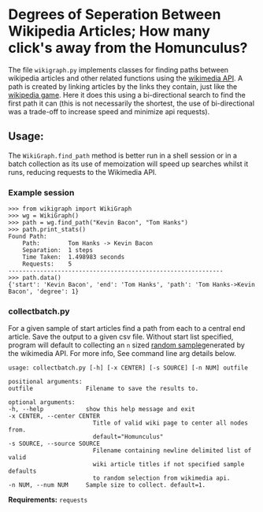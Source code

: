 # Degrees of Seperation Between Wikipedia Articles; How many click's away from the Homunculus?

The file `wikigraph.py` implements classes for finding paths between wikipedia articles and other related functions using the [wikimedia API](https://www.mediawiki.org/wiki/API:Main_page). A path is created by linking articles by the links they contain, just like the [wikipedia game](https://en.wikipedia.org/wiki/Wikipedia:Wiki_Game). Here it does this using a bi-directional search to find the first path it can (this is not necessarily the shortest, the use of bi-directional was a trade-off to increase speed and minimize api requests).

## Usage:

The `WikiGraph.find_path` method is better run in a shell
session or in a batch collection as its use of memoization will
speed up searches whilst it runs, reducing requests to the Wikimedia API.

### Example session

    >>> from wikigraph import WikiGraph
    >>> wg = WikiGraph()
    >>> path = wg.find_path("Kevin Bacon", "Tom Hanks")
    >>> path.print_stats()
    Found Path:
        Path:        Tom Hanks -> Kevin Bacon
        Separation:  1 steps
        Time Taken:  1.498983 seconds
        Requests:    5
    -------------------------------------------------------------
    >>> path.data()
    {'start': 'Kevin Bacon', 'end': 'Tom Hanks', 'path': 'Tom Hanks->Kevin Bacon', 'degree': 1}

### collectbatch.py

For a given sample of start articles find a path from each to a central end article.
Save the output to a given csv file. Without start list specified, program
will default to collecting an `n` sized [random sample](https://www.mediawiki.org/wiki/API:Random)generated by the wikimedia API. For more info, See command line arg details below.

    usage: collectbatch.py [-h] [-x CENTER] [-s SOURCE] [-n NUM] outfile

    positional arguments:
    outfile               Filename to save the results to.

    optional arguments:
    -h, --help            show this help message and exit
    -x CENTER, --center CENTER
                            Title of valid wiki page to center all nodes from.
                            default="Homunculus"
    -s SOURCE, --source SOURCE
                            Filename containing newline delimited list of valid
                            wiki article titles if not specified sample defaults
                            to random selection from wikimedia api.
    -n NUM, --num NUM     Sample size to collect. default=1.

**Requirements:** `requests`